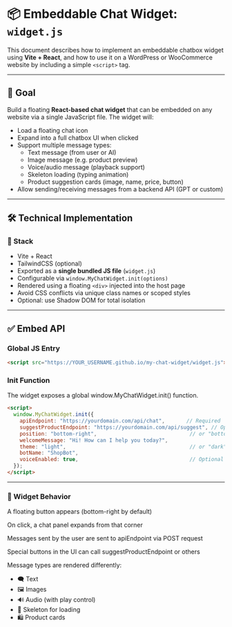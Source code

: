 # 📦 Embeddable Chat Widget: `widget.js`

This document describes how to implement an embeddable chatbox widget using **Vite + React**, and how to use it on a WordPress or WooCommerce website by including a simple `<script>` tag.

---

## 🎯 Goal

Build a floating **React-based chat widget** that can be embedded on any website via a single JavaScript file. The widget will:

- Load a floating chat icon
- Expand into a full chatbox UI when clicked
- Support multiple message types:
  - Text message (from user or AI)
  - Image message (e.g. product preview)
  - Voice/audio message (playback support)
  - Skeleton loading (typing animation)
  - Product suggestion cards (image, name, price, button)
- Allow sending/receiving messages from a backend API (GPT or custom)

---

## 🛠️ Technical Implementation

### 🧩 Stack
- Vite + React
- TailwindCSS (optional)
- Exported as a **single bundled JS file** (`widget.js`)
- Configurable via `window.MyChatWidget.init(options)`
- Rendered using a floating `<div>` injected into the host page
- Avoid CSS conflicts via unique class names or scoped styles
- Optional: use Shadow DOM for total isolation

---

## ✅ Embed API

### Global JS Entry

```html
<script src="https://YOUR_USERNAME.github.io/my-chat-widget/widget.js"></script>
```

### Init Function
The widget exposes a global window.MyChatWidget.init() function.

```html
<script>
  window.MyChatWidget.init({
    apiEndpoint: "https://yourdomain.com/api/chat",       // Required
    suggestProductEndpoint: "https://yourdomain.com/api/suggest", // Optional
    position: "bottom-right",                              // or "bottom-left"
    welcomeMessage: "Hi! How can I help you today?",
    theme: "light",                                        // or "dark"
    botName: "ShopBot",
    voiceEnabled: true,                                    // Optional
  });
</script>
```

---

### 🧩 Widget Behavior

A floating button appears (bottom-right by default)

On click, a chat panel expands from that corner

Messages sent by the user are sent to apiEndpoint via POST request

Special buttons in the UI can call suggestProductEndpoint or others

Message types are rendered differently:

- 🗨️ Text
- 🖼️ Images
- 🔊 Audio (with play control)
- 💬 Skeleton for loading
- 🛍️ Product cards


